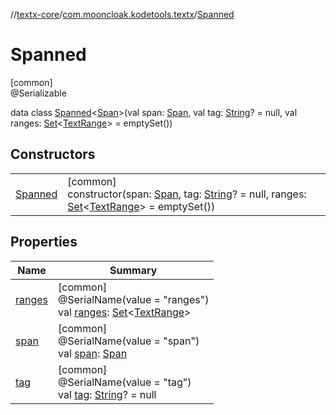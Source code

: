 //[textx-core](../../../index.md)/[com.mooncloak.kodetools.textx](../index.md)/[Spanned](index.md)

# Spanned

[common]\
@Serializable

data class [Spanned](index.md)&lt;[Span](index.md)&gt;(val span: [Span](index.md), val tag: [String](https://kotlinlang.org/api/latest/jvm/stdlib/kotlin/-string/index.html)? = null, val ranges: [Set](https://kotlinlang.org/api/latest/jvm/stdlib/kotlin.collections/-set/index.html)&lt;[TextRange](../-text-range/index.md)&gt; = emptySet())

## Constructors

| | |
|---|---|
| [Spanned](-spanned.md) | [common]<br>constructor(span: [Span](index.md), tag: [String](https://kotlinlang.org/api/latest/jvm/stdlib/kotlin/-string/index.html)? = null, ranges: [Set](https://kotlinlang.org/api/latest/jvm/stdlib/kotlin.collections/-set/index.html)&lt;[TextRange](../-text-range/index.md)&gt; = emptySet()) |

## Properties

| Name | Summary |
|---|---|
| [ranges](ranges.md) | [common]<br>@SerialName(value = &quot;ranges&quot;)<br>val [ranges](ranges.md): [Set](https://kotlinlang.org/api/latest/jvm/stdlib/kotlin.collections/-set/index.html)&lt;[TextRange](../-text-range/index.md)&gt; |
| [span](span.md) | [common]<br>@SerialName(value = &quot;span&quot;)<br>val [span](span.md): [Span](index.md) |
| [tag](tag.md) | [common]<br>@SerialName(value = &quot;tag&quot;)<br>val [tag](tag.md): [String](https://kotlinlang.org/api/latest/jvm/stdlib/kotlin/-string/index.html)? = null |

